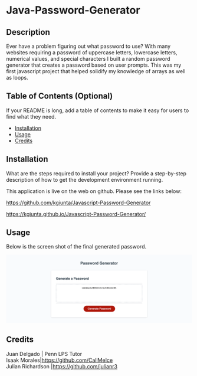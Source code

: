 # Java-Password-Generator

## Description

Ever have a problem figuring out what password to use? With many websites requiring a password of uppercase letters, lowercase letters, numerical values, and special characters I built a random password generator that creates a password based on user prompts. This was my first javascript project that helped solidify my knowledge of arrays as well as loops.


## Table of Contents (Optional)

If your README is long, add a table of contents to make it easy for users to find what they need.

- [Installation](#installation)
- [Usage](#usage)
- [Credits](#credits)


## Installation

What are the steps required to install your project? Provide a step-by-step description of how to get the development environment running.

This application is live on the web on github. Please see the links below:

https://github.com/kgiunta/Javascript-Password-Generator

https://kgiunta.github.io/Javascript-Password-Generator/

## Usage

Below is the screen shot of the final generated password.



![Application Screenshot](./assets/pic.png)


## Credits

Juan Delgado | Penn LPS Tutor <br>
Isaak Morales|https://github.com/CallMeIce <br>
Julian Richardson |https://github.com/julianr3

